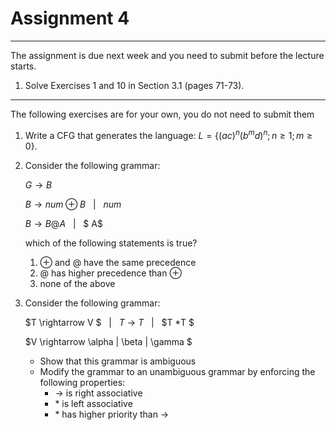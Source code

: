 # Assignment 4

---

The assignment is due next week and you need to submit before the lecture starts.

1. Solve Exercises 1 and 10 in Section 3.1 (pages 71-73).


---

The following exercises are for your own, you do not need to submit them


1. Write a CFG that generates the language: $L = \lbrace (ac)^n (b^m d)^n; n \ge 1 ; m \ge 0\rbrace$.

1. Consider the following grammar:

      $G \rightarrow B$

      $B \rightarrow num ⊕ B$ &nbsp; $|$ &nbsp; $num$

      $B \rightarrow B @ A$ &nbsp; $|$ &nbsp; $ A$


      which of the following statements is true?
      1. ⊕ and @ have the same precedence
      2. @ has higher precedence than ⊕
      3. none of the above


1. Consider the following grammar:

    $T \rightarrow V $ &nbsp; $|$ &nbsp; $T$ -> $T$ &nbsp; $|$ &nbsp; $T *T $

    $V \rightarrow \alpha | \beta | \gamma $

    - Show that this grammar is ambiguous
    - Modify the grammar to an unambiguous grammar by enforcing the following properties:
      - -> is right associative
      - $*$ is left associative
      - $*$ has higher priority than ->
